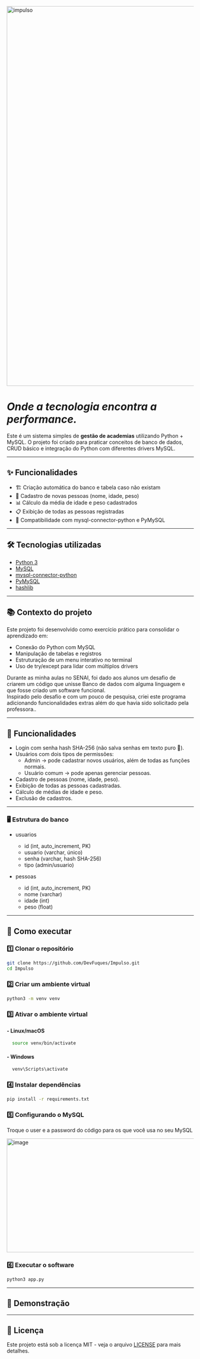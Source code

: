 <img width="1536" height="1024" alt="impulso" src="https://github.com/user-attachments/assets/702576fe-00bb-495f-94bd-cefb9d774214" />

# *Onde a tecnologia encontra a performance.*
Este é um sistema simples de **gestão de academias** utilizando Python + MySQL.
O projeto foi criado para praticar conceitos de banco de dados, CRUD básico e integração do Python com diferentes drivers MySQL.

---

## ✨ Funcionalidades
- 🏗️ Criação automática do banco e tabela caso não existam
- 👤 Cadastro de novas pessoas (nome, idade, peso)
- 📊 Cálculo da média de idade e peso cadastrados
- 📋 Exibição de todas as pessoas registradas
- 🔄 Compatibilidade com mysql-connector-python e PyMySQL 

---

## 🛠 Tecnologias utilizadas
- [Python 3](https://www.python.org/)
- [MySQL](https://www.mysql.com/)
- [mysql-connector-python](https://pypi.org/project/mysql-connector-python/)
- [PyMySQL](https://pypi.org/project/PyMySQL/)
- [hashlib](https://docs.python.org/pt-br/3.13/library/hashlib.html)
  
---
## 📚 Contexto do projeto
Este projeto foi desenvolvido como exercício prático para consolidar o aprendizado em:
- Conexão do Python com MySQL
- Manipulação de tabelas e registros
- Estruturação de um menu interativo no terminal
- Uso de try/except para lidar com múltiplos drivers

Durante as minha aulas no SENAI, foi dado aos alunos um desafio de criarem um código que unisse Banco de dados com alguma linguagem e que fosse criado um software funcional.  
Inspirado pelo desafio e com um pouco de pesquisa, criei este programa adicionando funcionalidades extras além do que havia sido solicitado pela professora..

---

## 📌 Funcionalidades

- Login com senha hash SHA-256 (não salva senhas em texto puro 🚫).
- Usuários com dois tipos de permissões:
  - Admin → pode cadastrar novos usuários, além de todas as funções normais.
  - Usuário comum → pode apenas gerenciar pessoas.
- Cadastro de pessoas (nome, idade, peso).
- Exibição de todas as pessoas cadastradas.
- Cálculo de médias de idade e peso.
- Exclusão de cadastros.

---

### 🖥️ Estrutura do banco

- usuarios
  - id (int, auto_increment, PK)
  - usuario (varchar, único)
  - senha (varchar, hash SHA-256)
  - tipo (admin/usuario)

- pessoas
  - id (int, auto_increment, PK)
  - nome (varchar)
  - idade (int)
  - peso (float)

---

## 🚀 Como executar

### 1️⃣ Clonar o repositório
```bash
git clone https://github.com/DevFuques/Impulso.git
cd Impulso
```
### 2️⃣ Criar um ambiente virtual
```bash
python3 -m venv venv
```
### 3️⃣ Ativar o ambiente virtual

#### - Linux/macOS
```bash
  source venv/bin/activate
```
#### - Windows
```bash
  venv\Scripts\activate
```
### 4️⃣ Instalar dependências
```bash
pip install -r requirements.txt
```
### 5️⃣ Configurando o MySQL
Troque o user e a password do código para os que você usa no seu MySQL

<img width="521" height="307" alt="image" src="https://github.com/user-attachments/assets/353e7297-0f25-4562-a16e-2905f66e37b1" />

### 6️⃣ Executar o software
```bash
python3 app.py
```
---

## 📸 Demonstração


---

## 📄 Licença

Este projeto está sob a licença MIT - veja o arquivo [LICENSE](LICENSE) para mais detalhes.
